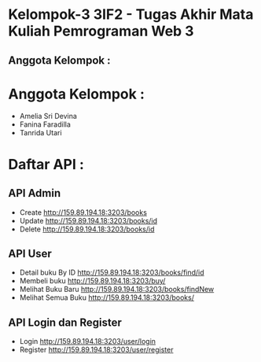 # Kelompok-3 3IF2 - Tugas Akhir Mata Kuliah Pemrograman Web 3 

## Anggota Kelompok : 
# Anggota Kelompok : 
* Amelia Sri Devina
* Fanina Faradilla
* Tanrida Utari 

# Daftar API :
## API Admin
* Create http://159.89.194.18:3203/books 
* Update http://159.89.194.18:3203/books/id
* Delete http://159.89.194.18:3203/books/id 

## API User
* Detail buku By ID http://159.89.194.18:3203/books/find/id 
* Membeli buku http://159.89.194.18:3203/buy/
* Melihat Buku Baru http://159.89.194.18:3203/books/findNew
* Melihat Semua Buku http://159.89.194.18:3203/books/

## API Login dan Register
* Login http://159.89.194.18:3203/user/login
* Register http://159.89.194.18:3203/user/register
